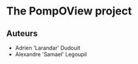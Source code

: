 #                       The PompOView project                       #
##                                Auteurs                                    ##

* Adrien 'Larandar' Dudouit
* Alexandre 'Samael' Legoupil

